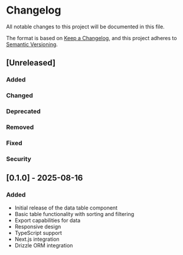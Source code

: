 # Changelog

All notable changes to this project will be documented in this file.

The format is based on [Keep a Changelog](https://keepachangelog.com/en/1.0.0/),
and this project adheres to [Semantic Versioning](https://semver.org/spec/v2.0.0.html).

## [Unreleased]

### Added

### Changed

### Deprecated

### Removed

### Fixed

### Security

## [0.1.0] - 2025-08-16

### Added
- Initial release of the data table component
- Basic table functionality with sorting and filtering
- Export capabilities for data
- Responsive design
- TypeScript support
- Next.js integration
- Drizzle ORM integration